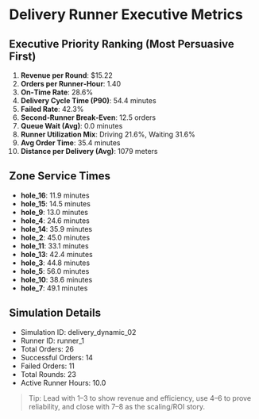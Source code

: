 # Delivery Runner Executive Metrics

## Executive Priority Ranking (Most Persuasive First)
1. **Revenue per Round**: $15.22
2. **Orders per Runner‑Hour**: 1.40
3. **On‑Time Rate**: 28.6%
4. **Delivery Cycle Time (P90)**: 54.4 minutes
5. **Failed Rate**: 42.3%
6. **Second‑Runner Break‑Even**: 12.5 orders
7. **Queue Wait (Avg)**: 0.0 minutes
8. **Runner Utilization Mix**: Driving 21.6%, Waiting 31.6%
9. **Avg Order Time**: 35.4 minutes
10. **Distance per Delivery (Avg)**: 1079 meters

## Zone Service Times
- **hole_16**: 11.9 minutes
- **hole_15**: 14.5 minutes
- **hole_9**: 13.0 minutes
- **hole_4**: 24.6 minutes
- **hole_14**: 35.9 minutes
- **hole_2**: 45.0 minutes
- **hole_11**: 33.1 minutes
- **hole_13**: 42.4 minutes
- **hole_3**: 44.8 minutes
- **hole_5**: 56.0 minutes
- **hole_10**: 38.6 minutes
- **hole_7**: 49.1 minutes


## Simulation Details
- Simulation ID: delivery_dynamic_02
- Runner ID: runner_1
- Total Orders: 26
- Successful Orders: 14
- Failed Orders: 11
- Total Rounds: 23
- Active Runner Hours: 10.0

> Tip: Lead with 1–3 to show revenue and efficiency, use 4–6 to prove reliability, and close with 7–8 as the scaling/ROI story.

